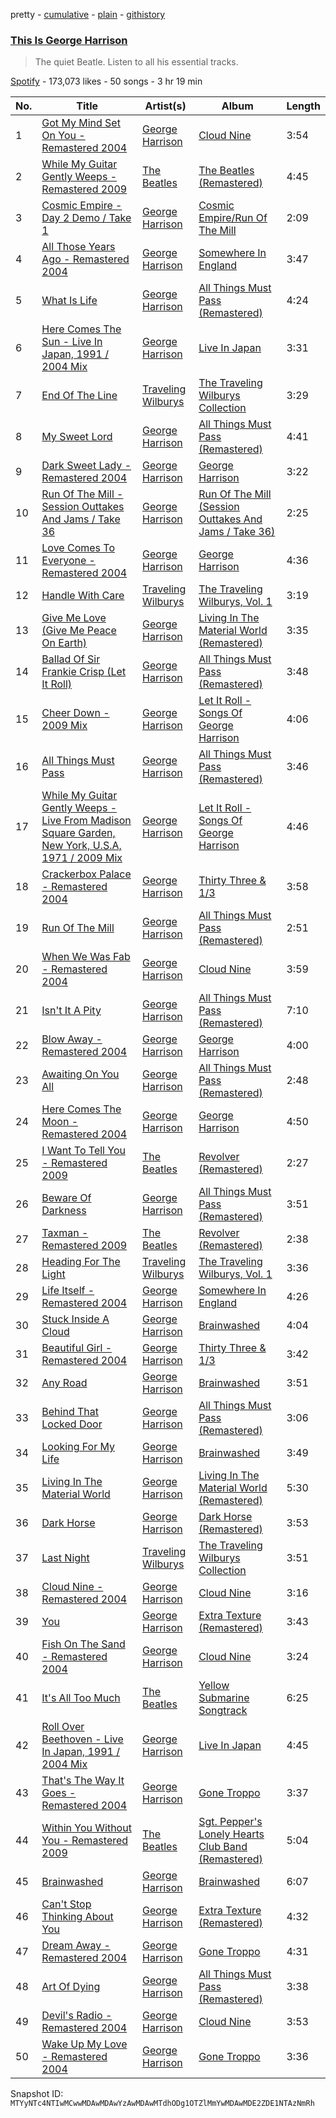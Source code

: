 pretty - [cumulative](/playlists/cumulative/37i9dQZF1DWVDVRzaLYm4M.md) - [plain](/playlists/plain/37i9dQZF1DWVDVRzaLYm4M) - [githistory](https://github.githistory.xyz/mackorone/spotify-playlist-archive/blob/main/playlists/plain/37i9dQZF1DWVDVRzaLYm4M)

### [This Is George Harrison](https://open.spotify.com/playlist/37i9dQZF1DWVDVRzaLYm4M)

> The quiet Beatle\. Listen to all his essential tracks.

[Spotify](https://open.spotify.com/user/spotify) - 173,073 likes - 50 songs - 3 hr 19 min

| No. | Title | Artist(s) | Album | Length |
|---|---|---|---|---|
| 1 | [Got My Mind Set On You \- Remastered 2004](https://open.spotify.com/track/3OeUlriM0EZHdWleJtjoVr) | [George Harrison](https://open.spotify.com/artist/7FIoB5PHdrMZVC3q2HE5MS) | [Cloud Nine](https://open.spotify.com/album/1nbq8GgaVdINI3PulXvPUq) | 3:54 |
| 2 | [While My Guitar Gently Weeps \- Remastered 2009](https://open.spotify.com/track/389QX9Q1eUOEZ19vtzzI9O) | [The Beatles](https://open.spotify.com/artist/3WrFJ7ztbogyGnTHbHJFl2) | [The Beatles \(Remastered\)](https://open.spotify.com/album/1klALx0u4AavZNEvC4LrTL) | 4:45 |
| 3 | [Cosmic Empire \- Day 2 Demo / Take 1](https://open.spotify.com/track/3dbhRlMVh3tiz1NdBbMlTp) | [George Harrison](https://open.spotify.com/artist/7FIoB5PHdrMZVC3q2HE5MS) | [Cosmic Empire/Run Of The Mill](https://open.spotify.com/album/47LKl381PkVTCkM3GD6U6w) | 2:09 |
| 4 | [All Those Years Ago \- Remastered 2004](https://open.spotify.com/track/32fKHW6Eac4yBXn9WY7Aic) | [George Harrison](https://open.spotify.com/artist/7FIoB5PHdrMZVC3q2HE5MS) | [Somewhere In England](https://open.spotify.com/album/574Ws1iXSN3oLjtWyfoMZH) | 3:47 |
| 5 | [What Is Life](https://open.spotify.com/track/7be7aHPLjs3qkKmxR18jeY) | [George Harrison](https://open.spotify.com/artist/7FIoB5PHdrMZVC3q2HE5MS) | [All Things Must Pass \(Remastered\)](https://open.spotify.com/album/7I2wUjVsMFGVaJvchEzXSP) | 4:24 |
| 6 | [Here Comes The Sun \- Live In Japan, 1991 / 2004 Mix](https://open.spotify.com/track/4gdhsYfXJoVQsWpbmh32Da) | [George Harrison](https://open.spotify.com/artist/7FIoB5PHdrMZVC3q2HE5MS) | [Live In Japan](https://open.spotify.com/album/4S2ZR5njbJez1rV8DV5Vtl) | 3:31 |
| 7 | [End Of The Line](https://open.spotify.com/track/2bOaKNkHC1vABgIBApu46l) | [Traveling Wilburys](https://open.spotify.com/artist/2hO4YtXUFJiUYS2uYFvHNK) | [The Traveling Wilburys Collection](https://open.spotify.com/album/0VLa5f9BTACR1SQexZaSSD) | 3:29 |
| 8 | [My Sweet Lord](https://open.spotify.com/track/3Njxl86N4inxFi5xBuCoR1) | [George Harrison](https://open.spotify.com/artist/7FIoB5PHdrMZVC3q2HE5MS) | [All Things Must Pass \(Remastered\)](https://open.spotify.com/album/7I2wUjVsMFGVaJvchEzXSP) | 4:41 |
| 9 | [Dark Sweet Lady \- Remastered 2004](https://open.spotify.com/track/3WzTqTiSXXIFeKEYqd7U5b) | [George Harrison](https://open.spotify.com/artist/7FIoB5PHdrMZVC3q2HE5MS) | [George Harrison](https://open.spotify.com/album/5LEZHIvSR7NRc9J4ojDUwU) | 3:22 |
| 10 | [Run Of The Mill \- Session Outtakes And Jams / Take 36](https://open.spotify.com/track/1YpS4q3O0IwpOItFiW7k58) | [George Harrison](https://open.spotify.com/artist/7FIoB5PHdrMZVC3q2HE5MS) | [Run Of The Mill \(Session Outtakes And Jams / Take 36\)](https://open.spotify.com/album/3hs9zvJX2ENKKqMkYM52Nk) | 2:25 |
| 11 | [Love Comes To Everyone \- Remastered 2004](https://open.spotify.com/track/1dYimSgEq46lJ30MKQP9l6) | [George Harrison](https://open.spotify.com/artist/7FIoB5PHdrMZVC3q2HE5MS) | [George Harrison](https://open.spotify.com/album/5LEZHIvSR7NRc9J4ojDUwU) | 4:36 |
| 12 | [Handle With Care](https://open.spotify.com/track/4wdvkTP86WAvmr1pB01KFw) | [Traveling Wilburys](https://open.spotify.com/artist/2hO4YtXUFJiUYS2uYFvHNK) | [The Traveling Wilburys, Vol\. 1](https://open.spotify.com/album/0FtmosiBG35MGb66MdmWsi) | 3:19 |
| 13 | [Give Me Love \(Give Me Peace On Earth\)](https://open.spotify.com/track/0UkZexeWaFY7geHlCLqjQR) | [George Harrison](https://open.spotify.com/artist/7FIoB5PHdrMZVC3q2HE5MS) | [Living In The Material World \(Remastered\)](https://open.spotify.com/album/7be23wKM6wpduQKzbCcvH3) | 3:35 |
| 14 | [Ballad Of Sir Frankie Crisp \(Let It Roll\)](https://open.spotify.com/track/2rqjQ9seqvnhwyyysPwtSr) | [George Harrison](https://open.spotify.com/artist/7FIoB5PHdrMZVC3q2HE5MS) | [All Things Must Pass \(Remastered\)](https://open.spotify.com/album/7I2wUjVsMFGVaJvchEzXSP) | 3:48 |
| 15 | [Cheer Down \- 2009 Mix](https://open.spotify.com/track/35sKi1iEOS6xCq1NHzgZJE) | [George Harrison](https://open.spotify.com/artist/7FIoB5PHdrMZVC3q2HE5MS) | [Let It Roll \- Songs Of George Harrison](https://open.spotify.com/album/3AMq1D2XLJSADpdYTAtKoL) | 4:06 |
| 16 | [All Things Must Pass](https://open.spotify.com/track/7gMS9hT5vlxQEn4FuxXmAN) | [George Harrison](https://open.spotify.com/artist/7FIoB5PHdrMZVC3q2HE5MS) | [All Things Must Pass \(Remastered\)](https://open.spotify.com/album/7I2wUjVsMFGVaJvchEzXSP) | 3:46 |
| 17 | [While My Guitar Gently Weeps \- Live From Madison Square Garden, New York, U.S.A, 1971 / 2009 Mix](https://open.spotify.com/track/1sW8AxMW4vuoV5LCDZj7r7) | [George Harrison](https://open.spotify.com/artist/7FIoB5PHdrMZVC3q2HE5MS) | [Let It Roll \- Songs Of George Harrison](https://open.spotify.com/album/3AMq1D2XLJSADpdYTAtKoL) | 4:46 |
| 18 | [Crackerbox Palace \- Remastered 2004](https://open.spotify.com/track/3bygXv7MxNgL7zJFq7Cg9W) | [George Harrison](https://open.spotify.com/artist/7FIoB5PHdrMZVC3q2HE5MS) | [Thirty Three & 1/3](https://open.spotify.com/album/7y9Fefugnr5b8fHHt9eE7X) | 3:58 |
| 19 | [Run Of The Mill](https://open.spotify.com/track/3QLZFIQaJebqAovcAIpk7L) | [George Harrison](https://open.spotify.com/artist/7FIoB5PHdrMZVC3q2HE5MS) | [All Things Must Pass \(Remastered\)](https://open.spotify.com/album/7I2wUjVsMFGVaJvchEzXSP) | 2:51 |
| 20 | [When We Was Fab \- Remastered 2004](https://open.spotify.com/track/6fAADiK2jnjdm5QRI7hSYc) | [George Harrison](https://open.spotify.com/artist/7FIoB5PHdrMZVC3q2HE5MS) | [Cloud Nine](https://open.spotify.com/album/1nbq8GgaVdINI3PulXvPUq) | 3:59 |
| 21 | [Isn't It A Pity](https://open.spotify.com/track/12zoIiuBHpEsdTeHkWz0HX) | [George Harrison](https://open.spotify.com/artist/7FIoB5PHdrMZVC3q2HE5MS) | [All Things Must Pass \(Remastered\)](https://open.spotify.com/album/7I2wUjVsMFGVaJvchEzXSP) | 7:10 |
| 22 | [Blow Away \- Remastered 2004](https://open.spotify.com/track/67F9MFQj4YZG2i0V0HCMUs) | [George Harrison](https://open.spotify.com/artist/7FIoB5PHdrMZVC3q2HE5MS) | [George Harrison](https://open.spotify.com/album/5LEZHIvSR7NRc9J4ojDUwU) | 4:00 |
| 23 | [Awaiting On You All](https://open.spotify.com/track/47ZOXXxvdzBwog8cnA2Wv6) | [George Harrison](https://open.spotify.com/artist/7FIoB5PHdrMZVC3q2HE5MS) | [All Things Must Pass \(Remastered\)](https://open.spotify.com/album/7I2wUjVsMFGVaJvchEzXSP) | 2:48 |
| 24 | [Here Comes The Moon \- Remastered 2004](https://open.spotify.com/track/7CFfGfrq3ACeUTs3Dp1UJ4) | [George Harrison](https://open.spotify.com/artist/7FIoB5PHdrMZVC3q2HE5MS) | [George Harrison](https://open.spotify.com/album/5LEZHIvSR7NRc9J4ojDUwU) | 4:50 |
| 25 | [I Want To Tell You \- Remastered 2009](https://open.spotify.com/track/7orb0y6ySGdsYZywMoQtsD) | [The Beatles](https://open.spotify.com/artist/3WrFJ7ztbogyGnTHbHJFl2) | [Revolver \(Remastered\)](https://open.spotify.com/album/3PRoXYsngSwjEQWR5PsHWR) | 2:27 |
| 26 | [Beware Of Darkness](https://open.spotify.com/track/5D9KDPjIHL5aZRug8gCzFJ) | [George Harrison](https://open.spotify.com/artist/7FIoB5PHdrMZVC3q2HE5MS) | [All Things Must Pass \(Remastered\)](https://open.spotify.com/album/7I2wUjVsMFGVaJvchEzXSP) | 3:51 |
| 27 | [Taxman \- Remastered 2009](https://open.spotify.com/track/4BRkPBUxOYffM2QXVlq7aC) | [The Beatles](https://open.spotify.com/artist/3WrFJ7ztbogyGnTHbHJFl2) | [Revolver \(Remastered\)](https://open.spotify.com/album/3PRoXYsngSwjEQWR5PsHWR) | 2:38 |
| 28 | [Heading For The Light](https://open.spotify.com/track/0XchmaUyED9eALwVRP912Q) | [Traveling Wilburys](https://open.spotify.com/artist/2hO4YtXUFJiUYS2uYFvHNK) | [The Traveling Wilburys, Vol\. 1](https://open.spotify.com/album/0FtmosiBG35MGb66MdmWsi) | 3:36 |
| 29 | [Life Itself \- Remastered 2004](https://open.spotify.com/track/5CV2p81MSOfLEuldUkSvGs) | [George Harrison](https://open.spotify.com/artist/7FIoB5PHdrMZVC3q2HE5MS) | [Somewhere In England](https://open.spotify.com/album/574Ws1iXSN3oLjtWyfoMZH) | 4:26 |
| 30 | [Stuck Inside A Cloud](https://open.spotify.com/track/0IF7XHfvCoEkabkVvaLvv4) | [George Harrison](https://open.spotify.com/artist/7FIoB5PHdrMZVC3q2HE5MS) | [Brainwashed](https://open.spotify.com/album/2VFLjY1S0D8nKml6nlU2MD) | 4:04 |
| 31 | [Beautiful Girl \- Remastered 2004](https://open.spotify.com/track/6utKZ21ASljZWbC5nDzIYo) | [George Harrison](https://open.spotify.com/artist/7FIoB5PHdrMZVC3q2HE5MS) | [Thirty Three & 1/3](https://open.spotify.com/album/7y9Fefugnr5b8fHHt9eE7X) | 3:42 |
| 32 | [Any Road](https://open.spotify.com/track/13D1n0jyyJoLDjcmFvfS5W) | [George Harrison](https://open.spotify.com/artist/7FIoB5PHdrMZVC3q2HE5MS) | [Brainwashed](https://open.spotify.com/album/2VFLjY1S0D8nKml6nlU2MD) | 3:51 |
| 33 | [Behind That Locked Door](https://open.spotify.com/track/1qqGWtUzp1kGrVbuFU4EmQ) | [George Harrison](https://open.spotify.com/artist/7FIoB5PHdrMZVC3q2HE5MS) | [All Things Must Pass \(Remastered\)](https://open.spotify.com/album/7I2wUjVsMFGVaJvchEzXSP) | 3:06 |
| 34 | [Looking For My Life](https://open.spotify.com/track/1Dgn1VU5l9eMV8WuSRNwmI) | [George Harrison](https://open.spotify.com/artist/7FIoB5PHdrMZVC3q2HE5MS) | [Brainwashed](https://open.spotify.com/album/2VFLjY1S0D8nKml6nlU2MD) | 3:49 |
| 35 | [Living In The Material World](https://open.spotify.com/track/1lT1K7etQIkyWmXOh0XrLZ) | [George Harrison](https://open.spotify.com/artist/7FIoB5PHdrMZVC3q2HE5MS) | [Living In The Material World \(Remastered\)](https://open.spotify.com/album/7be23wKM6wpduQKzbCcvH3) | 5:30 |
| 36 | [Dark Horse](https://open.spotify.com/track/0Bd3LPxBrRGIE28hqEnuAS) | [George Harrison](https://open.spotify.com/artist/7FIoB5PHdrMZVC3q2HE5MS) | [Dark Horse \(Remastered\)](https://open.spotify.com/album/0dpBzOluKhOa3IieEsmMjL) | 3:53 |
| 37 | [Last Night](https://open.spotify.com/track/1d2Ga3Di0eRZSEhJRmvX1l) | [Traveling Wilburys](https://open.spotify.com/artist/2hO4YtXUFJiUYS2uYFvHNK) | [The Traveling Wilburys Collection](https://open.spotify.com/album/0VLa5f9BTACR1SQexZaSSD) | 3:51 |
| 38 | [Cloud Nine \- Remastered 2004](https://open.spotify.com/track/6bNFmr8aQ9guGerSLqf0Ct) | [George Harrison](https://open.spotify.com/artist/7FIoB5PHdrMZVC3q2HE5MS) | [Cloud Nine](https://open.spotify.com/album/1nbq8GgaVdINI3PulXvPUq) | 3:16 |
| 39 | [You](https://open.spotify.com/track/1WGK9GqetBJp4Cg6TlVluD) | [George Harrison](https://open.spotify.com/artist/7FIoB5PHdrMZVC3q2HE5MS) | [Extra Texture \(Remastered\)](https://open.spotify.com/album/3ZmAgqz6EzC4Zrxc8FQAhf) | 3:43 |
| 40 | [Fish On The Sand \- Remastered 2004](https://open.spotify.com/track/7dcAoN9JaXOf3jtbUkifCn) | [George Harrison](https://open.spotify.com/artist/7FIoB5PHdrMZVC3q2HE5MS) | [Cloud Nine](https://open.spotify.com/album/1nbq8GgaVdINI3PulXvPUq) | 3:24 |
| 41 | [It's All Too Much](https://open.spotify.com/track/1ntoOW2GNFCnSO7mmabrTU) | [The Beatles](https://open.spotify.com/artist/3WrFJ7ztbogyGnTHbHJFl2) | [Yellow Submarine Songtrack](https://open.spotify.com/album/0XRZpF083HqgygM0v1hQyE) | 6:25 |
| 42 | [Roll Over Beethoven \- Live In Japan, 1991 / 2004 Mix](https://open.spotify.com/track/6cm97MSTgQ4bLCq0eHEoTw) | [George Harrison](https://open.spotify.com/artist/7FIoB5PHdrMZVC3q2HE5MS) | [Live In Japan](https://open.spotify.com/album/4S2ZR5njbJez1rV8DV5Vtl) | 4:45 |
| 43 | [That's The Way It Goes \- Remastered 2004](https://open.spotify.com/track/1WnaMlprEQHKVoXm7RInm4) | [George Harrison](https://open.spotify.com/artist/7FIoB5PHdrMZVC3q2HE5MS) | [Gone Troppo](https://open.spotify.com/album/6hqxSTZauLStrt5lThvY2r) | 3:37 |
| 44 | [Within You Without You \- Remastered 2009](https://open.spotify.com/track/3Umg8CDhO8dOSj7yBTInYb) | [The Beatles](https://open.spotify.com/artist/3WrFJ7ztbogyGnTHbHJFl2) | [Sgt\. Pepper's Lonely Hearts Club Band \(Remastered\)](https://open.spotify.com/album/6QaVfG1pHYl1z15ZxkvVDW) | 5:04 |
| 45 | [Brainwashed](https://open.spotify.com/track/1vxKboEoCzJXJW8CsSTArA) | [George Harrison](https://open.spotify.com/artist/7FIoB5PHdrMZVC3q2HE5MS) | [Brainwashed](https://open.spotify.com/album/2VFLjY1S0D8nKml6nlU2MD) | 6:07 |
| 46 | [Can't Stop Thinking About You](https://open.spotify.com/track/1ewoOusucZ6KHYkfjVxCW1) | [George Harrison](https://open.spotify.com/artist/7FIoB5PHdrMZVC3q2HE5MS) | [Extra Texture \(Remastered\)](https://open.spotify.com/album/3ZmAgqz6EzC4Zrxc8FQAhf) | 4:32 |
| 47 | [Dream Away \- Remastered 2004](https://open.spotify.com/track/1GFGcPhn4h9q57gJ8RXC8o) | [George Harrison](https://open.spotify.com/artist/7FIoB5PHdrMZVC3q2HE5MS) | [Gone Troppo](https://open.spotify.com/album/6hqxSTZauLStrt5lThvY2r) | 4:31 |
| 48 | [Art Of Dying](https://open.spotify.com/track/6TA07XOmiBtJL6x2MyFFAy) | [George Harrison](https://open.spotify.com/artist/7FIoB5PHdrMZVC3q2HE5MS) | [All Things Must Pass \(Remastered\)](https://open.spotify.com/album/7I2wUjVsMFGVaJvchEzXSP) | 3:38 |
| 49 | [Devil's Radio \- Remastered 2004](https://open.spotify.com/track/19Rse1n6cwfl98trLEKW6A) | [George Harrison](https://open.spotify.com/artist/7FIoB5PHdrMZVC3q2HE5MS) | [Cloud Nine](https://open.spotify.com/album/1nbq8GgaVdINI3PulXvPUq) | 3:53 |
| 50 | [Wake Up My Love \- Remastered 2004](https://open.spotify.com/track/3dRafF3mJEGCxVaONlh4h2) | [George Harrison](https://open.spotify.com/artist/7FIoB5PHdrMZVC3q2HE5MS) | [Gone Troppo](https://open.spotify.com/album/6hqxSTZauLStrt5lThvY2r) | 3:36 |

Snapshot ID: `MTYyNTc4NTIwMCwwMDAwMDAwYzAwMDAwMTdhODg1OTZlMmYwMDAwMDE2ZDE1NTAzNmRh`
